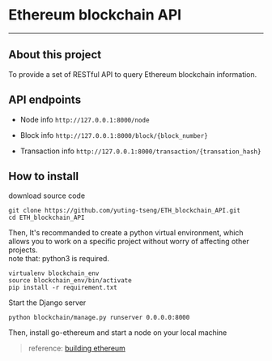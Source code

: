 # Ethereum blockchain API
* * *

## About this project
To provide a set of RESTful API to query Ethereum blockchain information.

## API endpoints

* Node info
`http://127.0.0.1:8000/node`

* Block info
`http://127.0.0.1:8000/block/{block_number}`

* Transaction info
`http://127.0.0.1:8000/transaction/{transation_hash}`


## How to install

download source code
```
git clone https://github.com/yuting-tseng/ETH_blockchain_API.git
cd ETH_blockchain_API
```

Then, It's recommanded to create a python virtual environment, which allows you to work on a specific project without worry of affecting other projects. <br />
note that: python3 is required.
```
virtualenv blockchain_env
source blockchain_env/bin/activate
pip install -r requirement.txt
```

Start the Django server
```
python blockchain/manage.py runserver 0.0.0.0:8000
```

Then, install go-ethereum and start a node on your local machine
> reference: [building ethereum](https://github.com/ethereum/go-ethereum/wiki/Building-Ethereum)

